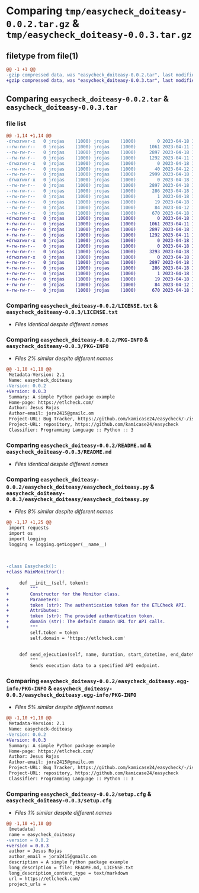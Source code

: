 # Comparing `tmp/easycheck_doiteasy-0.0.2.tar.gz` & `tmp/easycheck_doiteasy-0.0.3.tar.gz`

## filetype from file(1)

```diff
@@ -1 +1 @@
-gzip compressed data, was "easycheck_doiteasy-0.0.2.tar", last modified: Tue Apr 18 14:06:14 2023, max compression
+gzip compressed data, was "easycheck_doiteasy-0.0.3.tar", last modified: Tue Apr 18 15:31:36 2023, max compression
```

## Comparing `easycheck_doiteasy-0.0.2.tar` & `easycheck_doiteasy-0.0.3.tar`

### file list

```diff
@@ -1,14 +1,14 @@
-drwxrwxr-x   0 jrojas    (1000) jrojas    (1000)        0 2023-04-18 14:06:14.518424 easycheck_doiteasy-0.0.2/
--rw-rw-r--   0 jrojas    (1000) jrojas    (1000)     1061 2023-04-11 19:56:22.000000 easycheck_doiteasy-0.0.2/LICENSE.txt
--rw-rw-r--   0 jrojas    (1000) jrojas    (1000)     2897 2023-04-18 14:06:14.518424 easycheck_doiteasy-0.0.2/PKG-INFO
--rw-rw-r--   0 jrojas    (1000) jrojas    (1000)     1292 2023-04-11 17:30:51.000000 easycheck_doiteasy-0.0.2/README.md
-drwxrwxr-x   0 jrojas    (1000) jrojas    (1000)        0 2023-04-18 14:06:14.518424 easycheck_doiteasy-0.0.2/easycheck_doiteasy/
--rw-rw-r--   0 jrojas    (1000) jrojas    (1000)       40 2023-04-12 17:08:43.000000 easycheck_doiteasy-0.0.2/easycheck_doiteasy/__init__.py
--rw-rw-r--   0 jrojas    (1000) jrojas    (1000)     2999 2023-04-18 13:45:18.000000 easycheck_doiteasy-0.0.2/easycheck_doiteasy/easycheck_doiteasy.py
-drwxrwxr-x   0 jrojas    (1000) jrojas    (1000)        0 2023-04-18 14:06:14.518424 easycheck_doiteasy-0.0.2/easycheck_doiteasy.egg-info/
--rw-rw-r--   0 jrojas    (1000) jrojas    (1000)     2897 2023-04-18 14:06:14.000000 easycheck_doiteasy-0.0.2/easycheck_doiteasy.egg-info/PKG-INFO
--rw-rw-r--   0 jrojas    (1000) jrojas    (1000)      286 2023-04-18 14:06:14.000000 easycheck_doiteasy-0.0.2/easycheck_doiteasy.egg-info/SOURCES.txt
--rw-rw-r--   0 jrojas    (1000) jrojas    (1000)        1 2023-04-18 14:06:14.000000 easycheck_doiteasy-0.0.2/easycheck_doiteasy.egg-info/dependency_links.txt
--rw-rw-r--   0 jrojas    (1000) jrojas    (1000)       19 2023-04-18 14:06:14.000000 easycheck_doiteasy-0.0.2/easycheck_doiteasy.egg-info/top_level.txt
--rw-rw-r--   0 jrojas    (1000) jrojas    (1000)       84 2023-04-12 16:58:48.000000 easycheck_doiteasy-0.0.2/pyproject.toml
--rw-rw-r--   0 jrojas    (1000) jrojas    (1000)      670 2023-04-18 14:06:14.518424 easycheck_doiteasy-0.0.2/setup.cfg
+drwxrwxr-x   0 jrojas    (1000) jrojas    (1000)        0 2023-04-18 15:31:36.571897 easycheck_doiteasy-0.0.3/
+-rw-rw-r--   0 jrojas    (1000) jrojas    (1000)     1061 2023-04-11 19:56:22.000000 easycheck_doiteasy-0.0.3/LICENSE.txt
+-rw-rw-r--   0 jrojas    (1000) jrojas    (1000)     2897 2023-04-18 15:31:36.571897 easycheck_doiteasy-0.0.3/PKG-INFO
+-rw-rw-r--   0 jrojas    (1000) jrojas    (1000)     1292 2023-04-11 17:30:51.000000 easycheck_doiteasy-0.0.3/README.md
+drwxrwxr-x   0 jrojas    (1000) jrojas    (1000)        0 2023-04-18 15:31:36.571897 easycheck_doiteasy-0.0.3/easycheck_doiteasy/
+-rw-rw-r--   0 jrojas    (1000) jrojas    (1000)        0 2023-04-18 15:17:56.000000 easycheck_doiteasy-0.0.3/easycheck_doiteasy/__init__.py
+-rw-rw-r--   0 jrojas    (1000) jrojas    (1000)     3293 2023-04-18 15:21:44.000000 easycheck_doiteasy-0.0.3/easycheck_doiteasy/easycheck_doiteasy.py
+drwxrwxr-x   0 jrojas    (1000) jrojas    (1000)        0 2023-04-18 15:31:36.571897 easycheck_doiteasy-0.0.3/easycheck_doiteasy.egg-info/
+-rw-rw-r--   0 jrojas    (1000) jrojas    (1000)     2897 2023-04-18 15:31:36.000000 easycheck_doiteasy-0.0.3/easycheck_doiteasy.egg-info/PKG-INFO
+-rw-rw-r--   0 jrojas    (1000) jrojas    (1000)      286 2023-04-18 15:31:36.000000 easycheck_doiteasy-0.0.3/easycheck_doiteasy.egg-info/SOURCES.txt
+-rw-rw-r--   0 jrojas    (1000) jrojas    (1000)        1 2023-04-18 15:31:36.000000 easycheck_doiteasy-0.0.3/easycheck_doiteasy.egg-info/dependency_links.txt
+-rw-rw-r--   0 jrojas    (1000) jrojas    (1000)       19 2023-04-18 15:31:36.000000 easycheck_doiteasy-0.0.3/easycheck_doiteasy.egg-info/top_level.txt
+-rw-rw-r--   0 jrojas    (1000) jrojas    (1000)       84 2023-04-12 16:58:48.000000 easycheck_doiteasy-0.0.3/pyproject.toml
+-rw-rw-r--   0 jrojas    (1000) jrojas    (1000)      670 2023-04-18 15:31:36.571897 easycheck_doiteasy-0.0.3/setup.cfg
```

### Comparing `easycheck_doiteasy-0.0.2/LICENSE.txt` & `easycheck_doiteasy-0.0.3/LICENSE.txt`

 * *Files identical despite different names*

### Comparing `easycheck_doiteasy-0.0.2/PKG-INFO` & `easycheck_doiteasy-0.0.3/PKG-INFO`

 * *Files 2% similar despite different names*

```diff
@@ -1,10 +1,10 @@
 Metadata-Version: 2.1
 Name: easycheck_doiteasy
-Version: 0.0.2
+Version: 0.0.3
 Summary: A simple Python package example
 Home-page: https://etlcheck.com/
 Author: Jesus Rojas
 Author-email: jora2415@gmailc.om
 Project-URL: Bug Tracker, https://github.com/kamicase24/easycheck/-/issues
 Project-URL: repository, https://github.com/kamicase24/easycheck
 Classifier: Programming Language :: Python :: 3
```

### Comparing `easycheck_doiteasy-0.0.2/README.md` & `easycheck_doiteasy-0.0.3/README.md`

 * *Files identical despite different names*

### Comparing `easycheck_doiteasy-0.0.2/easycheck_doiteasy/easycheck_doiteasy.py` & `easycheck_doiteasy-0.0.3/easycheck_doiteasy/easycheck_doiteasy.py`

 * *Files 8% similar despite different names*

```diff
@@ -1,17 +1,25 @@
 import requests
 import os
 import logging
 logging = logging.getLogger(__name__)
 
 
 
-class Easycheck():
+class MainMonitror():
 
     def __init__(self, token):
+        """
+        Constructor for the Monitor class.
+        Parameters:
+        token (str): The authentication token for the ETLCheck API.
+        Attributes:
+        token (str): The provided authentication token.
+        domain (str): The default domain URL for API calls.
+        """
         self.token = token
         self.domain = 'https://etlcheck.com'
 
 
     def send_ejecution(self, name, duration, start_datetime, end_datetime, destination, total_register, successful):
         """
         Sends execution data to a specified API endpoint.
```

### Comparing `easycheck_doiteasy-0.0.2/easycheck_doiteasy.egg-info/PKG-INFO` & `easycheck_doiteasy-0.0.3/easycheck_doiteasy.egg-info/PKG-INFO`

 * *Files 5% similar despite different names*

```diff
@@ -1,10 +1,10 @@
 Metadata-Version: 2.1
 Name: easycheck-doiteasy
-Version: 0.0.2
+Version: 0.0.3
 Summary: A simple Python package example
 Home-page: https://etlcheck.com/
 Author: Jesus Rojas
 Author-email: jora2415@gmailc.om
 Project-URL: Bug Tracker, https://github.com/kamicase24/easycheck/-/issues
 Project-URL: repository, https://github.com/kamicase24/easycheck
 Classifier: Programming Language :: Python :: 3
```

### Comparing `easycheck_doiteasy-0.0.2/setup.cfg` & `easycheck_doiteasy-0.0.3/setup.cfg`

 * *Files 1% similar despite different names*

```diff
@@ -1,10 +1,10 @@
 [metadata]
 name = easycheck_doiteasy
-version = 0.0.2
+version = 0.0.3
 author = Jesus Rojas
 author_email = jora2415@gmailc.om
 description = A simple Python package example
 long_description = file: README.md, LICENSE.txt
 long_description_content_type = text/markdown
 url = https://etlcheck.com/
 project_urls =
```

